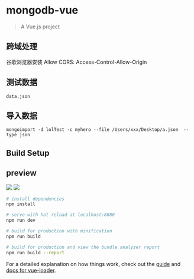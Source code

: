 # mongodb-vue

> A Vue.js project
## 跨域处理
谷歌浏览器安装 Allow CORS: Access-Control-Allow-Origin
## 测试数据
``` shell
data.json
```
## 导入数据
``` shell
mongoimport -d lolTest -c myhero --file /Users/xxx/Desktop/a.json  --type json
```
## Build Setup

## preview

![](https://github.com/chengheai/review-demo-image/blob/master/2018-12-20%2014-28-16.2018-12-20%2014_33_17.gif)
![](https://github.com/chengheai/review-demo-image/blob/master/8uHDTt7UDw.gif)
``` bash
# install dependencies
npm install

# serve with hot reload at localhost:8080
npm run dev

# build for production with minification
npm run build

# build for production and view the bundle analyzer report
npm run build --report
```

For a detailed explanation on how things work, check out the [guide](http://vuejs-templates.github.io/webpack/) and [docs for vue-loader](http://vuejs.github.io/vue-loader).
